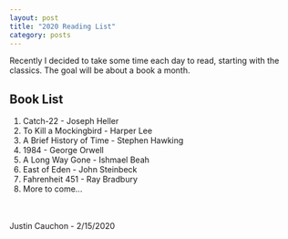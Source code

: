 ```yaml
---
layout: post
title: "2020 Reading List"
category: posts
---
```

Recently I decided to take some time each day to read, starting with the classics. The goal will be about a book a month.

## Book List
1. Catch-22 - Joseph Heller
2. To Kill a Mockingbird - Harper Lee
3. A Brief History of Time - Stephen Hawking
4. 1984 - George Orwell
5. A Long Way Gone - Ishmael Beah
6. East of Eden - John Steinbeck
7. Fahrenheit 451 - Ray Bradbury
8. More to come...

<br>
<br>
Justin Cauchon - 2/15/2020
